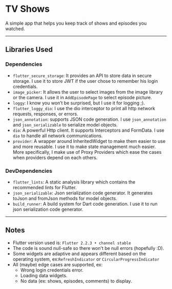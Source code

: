 # TV Shows

A simple app that helps you keep track of shows and episodes you watched.

---

## Libraries Used

### Dependencies

- `flutter_secure_storage`: It provides an API to store data in secure storage. I use it to store JWT if the user chose
  to remember his login credentials.
- `image_picker`: It allows the user to select images from the image library or the camera. I use it in `AddEpisodePage`
  to select episode picture.
- `loggy`: I know you won’t be surprised, but I use it for logging ;).
- `flutter_loggy_dio`: I use the dio interceptor to print all http network requests, responses, or errors.
- `json_annotation`: supports JSON code generation. I use `json_annotation` and `json_serializable` to serialize model
  objects.
- `dio`: A powerful Http client. It supports Interceptors and FormData. I use `dio` to handle all network
  communications.
- `provider`: A wrapper around InheritedWidget to make them easier to use and more reusable. I use it to make state
  management much easier. More specifically, I make use of Proxy Providers which ease the cases when providers depend on
  each others.

### DevDependencies

- `flutter_lints`: A static analysis library which contains the recommended lints for Flutter.
- `json_serializable`: Json serialization code generator. It generates toJson and fromJson methods for model objects.
- `build_runner`: A build system for Dart code generation. I use it to run json serialization code generator.

---

## Notes

- Flutter version used is: `Flutter 2.2.3 • channel stable`
- The code is sound null-safe so there won't be null errors (hopefully :D).
- Some widgets are adaptive and appears different based on the operating system, ex:`RefreshIndicator`
  or `CircularProgressIndicator`
- All (maybe) edge cases are supported, ex:
    - Wrong login credentials error.
    - Loading data widgets.
    - No data (ex: shows, episodes, comments) to display.